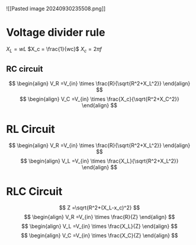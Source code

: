 ![[Pasted image 20240930235508.png]]

# Voltage divider rule
$X_L =wL$
$X_c = \frac{1}{wc}$
$X_c =2\pi f$
## RC circuit

$$
\begin{align}
V_R =V_{in} \times \frac{R}{\sqrt{R^2+X_L^2}}
\end{align}
$$
$$
\begin{align}
V_C =V_{in} \times \frac{X_c}{\sqrt{R^2+X_C^2}}
\end{align}
$$
# RL Circuit

$$
\begin{align}
V_R =V_{in} \times \frac{R}{\sqrt{R^2+X_L^2}}
\end{align}
$$
$$
\begin{align}
V_L =V_{in} \times \frac{X_L}{\sqrt{R^2+X_L^2}}
\end{align}
$$

# RLC Circuit

$$
Z =\sqrt{R^2+(X_L-x_c)^2}
$$
$$
\begin{align}
V_R =V_{in} \times \frac{R}{Z}
\end{align}
$$
$$
\begin{align}
V_L =V_{in} \times \frac{X_L}{Z}
\end{align}
$$
$$
\begin{align}
V_C =V_{in} \times \frac{X_C}{Z}
\end{align}
$$
